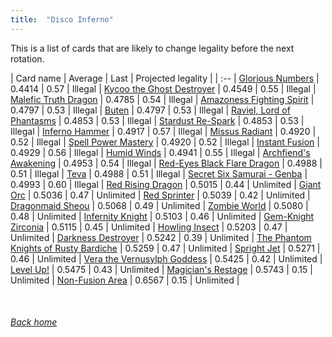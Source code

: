 ```yaml
---
title:  "Disco Inferno"
---
```


This is a list of cards that are likely to change legality before the next rotation.

| Card name | Average | Last | Projected legality |
| :-- |
[Glorious Numbers](https://db.ygoprodeck.com/card/?search=Glorious%20Numbers) | 0.4414 | 0.57 | Illegal |
[Kycoo the Ghost Destroyer](https://db.ygoprodeck.com/card/?search=Kycoo%20the%20Ghost%20Destroyer) | 0.4549 | 0.55 | Illegal |
[Malefic Truth Dragon](https://db.ygoprodeck.com/card/?search=Malefic%20Truth%20Dragon) | 0.4785 | 0.54 | Illegal |
[Amazoness Fighting Spirit](https://db.ygoprodeck.com/card/?search=Amazoness%20Fighting%20Spirit) | 0.4797 | 0.53 | Illegal |
[Buten](https://db.ygoprodeck.com/card/?search=Buten) | 0.4797 | 0.53 | Illegal |
[Raviel, Lord of Phantasms](https://db.ygoprodeck.com/card/?search=Raviel,%20Lord%20of%20Phantasms) | 0.4853 | 0.53 | Illegal |
[Stardust Re-Spark](https://db.ygoprodeck.com/card/?search=Stardust%20Re-Spark) | 0.4853 | 0.53 | Illegal |
[Inferno Hammer](https://db.ygoprodeck.com/card/?search=Inferno%20Hammer) | 0.4917 | 0.57 | Illegal |
[Missus Radiant](https://db.ygoprodeck.com/card/?search=Missus%20Radiant) | 0.4920 | 0.52 | Illegal |
[Spell Power Mastery](https://db.ygoprodeck.com/card/?search=Spell%20Power%20Mastery) | 0.4920 | 0.52 | Illegal |
[Instant Fusion](https://db.ygoprodeck.com/card/?search=Instant%20Fusion) | 0.4929 | 0.56 | Illegal |
[Humid Winds](https://db.ygoprodeck.com/card/?search=Humid%20Winds) | 0.4941 | 0.55 | Illegal |
[Archfiend's Awakening](https://db.ygoprodeck.com/card/?search=Archfiend's%20Awakening) | 0.4953 | 0.54 | Illegal |
[Red-Eyes Black Flare Dragon](https://db.ygoprodeck.com/card/?search=Red-Eyes%20Black%20Flare%20Dragon) | 0.4988 | 0.51 | Illegal |
[Teva](https://db.ygoprodeck.com/card/?search=Teva) | 0.4988 | 0.51 | Illegal |
[Secret Six Samurai - Genba](https://db.ygoprodeck.com/card/?search=Secret%20Six%20Samurai%20-%20Genba) | 0.4993 | 0.60 | Illegal |
[Red Rising Dragon](https://db.ygoprodeck.com/card/?search=Red%20Rising%20Dragon) | 0.5015 | 0.44 | Unlimited |
[Giant Orc](https://db.ygoprodeck.com/card/?search=Giant%20Orc) | 0.5036 | 0.47 | Unlimited |
[Red Sprinter](https://db.ygoprodeck.com/card/?search=Red%20Sprinter) | 0.5039 | 0.42 | Unlimited |
[Dragonmaid Sheou](https://db.ygoprodeck.com/card/?search=Dragonmaid%20Sheou) | 0.5068 | 0.49 | Unlimited |
[Zombie World](https://db.ygoprodeck.com/card/?search=Zombie%20World) | 0.5080 | 0.48 | Unlimited |
[Infernity Knight](https://db.ygoprodeck.com/card/?search=Infernity%20Knight) | 0.5103 | 0.46 | Unlimited |
[Gem-Knight Zirconia](https://db.ygoprodeck.com/card/?search=Gem-Knight%20Zirconia) | 0.5115 | 0.45 | Unlimited |
[Howling Insect](https://db.ygoprodeck.com/card/?search=Howling%20Insect) | 0.5203 | 0.47 | Unlimited |
[Darkness Destroyer](https://db.ygoprodeck.com/card/?search=Darkness%20Destroyer) | 0.5242 | 0.39 | Unlimited |
[The Phantom Knights of Rusty Bardiche](https://db.ygoprodeck.com/card/?search=The%20Phantom%20Knights%20of%20Rusty%20Bardiche) | 0.5259 | 0.47 | Unlimited |
[Spright Jet](https://db.ygoprodeck.com/card/?search=Spright%20Jet) | 0.5271 | 0.46 | Unlimited |
[Vera the Vernusylph Goddess](https://db.ygoprodeck.com/card/?search=Vera%20the%20Vernusylph%20Goddess) | 0.5425 | 0.42 | Unlimited |
[Level Up!](https://db.ygoprodeck.com/card/?search=Level%20Up!) | 0.5475 | 0.43 | Unlimited |
[Magician's Restage](https://db.ygoprodeck.com/card/?search=Magician's%20Restage) | 0.5743 | 0.15 | Unlimited |
[Non-Fusion Area](https://db.ygoprodeck.com/card/?search=Non-Fusion%20Area) | 0.6567 | 0.15 | Unlimited |

<br>

###### [Back home](index)